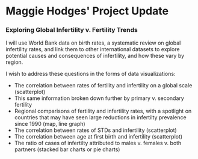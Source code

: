 # Maggie Hodges' Project Update

### Exploring Global Infertility v. Fertility Trends

I will use World Bank data on birth rates, a systematic review on global infertility rates, and link them to other international datasets to explore potential causes and consequences of infertility, and how these vary by region.


I wish to address these questions in the forms of data visualizations:
- The correlation between rates of fertility and infertility on a global scale (scatterplot)
- This same information broken down further by primary v. secondary fertility
- Regional comparisons of fertility and infertility rates, with a spotlight on countries that may have seen large reductions in infertilty prevalence since 1990 (map, line graph)
- The correlation between rates of STDs and infertility (scatterplot)
- The correlation between age at first birth and infertility
(scatterplot)
- The ratio of cases of infertilty attributed to males v. females v. both partners (stacked bar charts or pie charts)

